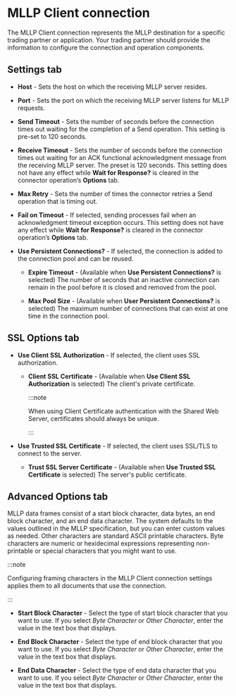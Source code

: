 # MLLP Client connection

<head>
  <meta name="guidename" content="Integration"/>
  <meta name="context" content="GUID-124b91d1-4e7a-4248-bde8-ad5ae81ff382"/>
</head>

The MLLP Client connection represents the MLLP destination for a specific trading partner or application. Your trading partner should provide the information to configure the connection and operation components.

## Settings tab

- **Host** - Sets the host on which the receiving MLLP server resides.

- **Port** - Sets the port on which the receiving MLLP server listens for MLLP requests.

- **Send Timeout** - Sets the number of seconds before the connection times out waiting for the completion of a Send operation. This setting is pre-set to 120 seconds.

- **Receive Timeout** - Sets the number of seconds before the connection times out waiting for an ACK functional acknowledgment message from the receiving MLLP server. The preset is 120 seconds. This setting does not have any effect while **Wait for Response?** is cleared in the connector operation’s **Options** tab.

- **Max Retry** - Sets the number of times the connector retries a Send operation that is timing out.

- **Fail on Timeout** - If selected, sending processes fail when an acknowledgment timeout exception occurs. This setting does not have any effect while **Wait for Response?** is cleared in the connector operation’s **Options** tab.

- **Use Persistent Connections?** - If selected, the connection is added to the connection pool and can be reused.

  - **Expire Timeout** - (Available when **Use Persistent Connections?** is selected) The number of seconds that an inactive connection can remain in the pool before it is closed and removed from the pool.

  - **Max Pool Size** - (Available when **User Persistent Connections?** is selected) The maximum number of connections that can exist at one time in the connection pool.

## SSL Options tab

- **Use Client SSL Authorization** - If selected, the client uses SSL authorization.

  - **Client SSL Certificate** - (Available when **Use Client SSL Authorization** is selected) The client's private certificate.

    :::note

    When using Client Certificate authentication with the Shared Web Server, certificates should always be unique.

    :::

- **Use Trusted SSL Certificate** - If selected, the client uses SSL/TLS to connect to the server.

  - **Trust SSL Server Certificate** - (Available when **Use Trusted SSL Certificate** is selected) The server's public certificate.

## Advanced Options tab

MLLP data frames consist of a start block character, data bytes, an end block character, and an end data character. The system defaults to the values outlined in the MLLP specification, but you can enter custom values as needed. Other characters are standard ASCII printable characters. Byte characters are numeric or hexidecimal expressions representing non-printable or special characters that you might want to use.

:::note

Configuring framing characters in the MLLP Client connection settings applies them to all documents that use the connection.

:::

- **Start Block Character** - Select the type of start block character that you want to use. If you select *Byte Character* or *Other Character*, enter the value in the text box that displays.

- **End Block Character** - Select the type of end block character that you want to use. If you select *Byte Character* or *Other Character*, enter the value in the text box that displays.

- **End Data Character** - Select the type of end data character that you want to use. If you select *Byte Character* or *Other Character*, enter the value in the text box that displays.
